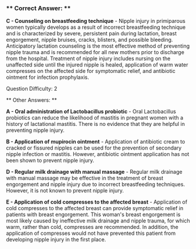 ### ** Correct Answer: **

**C - Counseling on breastfeeding technique** - Nipple injury in primiparous women typically develops as a result of incorrect breastfeeding technique and is characterized by severe, persistent pain during lactation, breast engorgement, nipple bruises, cracks, blisters, and possible bleeding. Anticipatory lactation counseling is the most effective method of preventing nipple trauma and is recommended for all new mothers prior to discharge from the hospital. Treatment of nipple injury includes nursing on the unaffected side until the injured nipple is healed, application of warm water compresses on the affected side for symptomatic relief, and antibiotic ointment for infection prophylaxis.

Question Difficulty: 2

** Other Answers: **

**A - Oral administration of Lactobacillus probiotic** - Oral Lactobacillus probiotics can reduce the likelihood of mastitis in pregnant women with a history of lactational mastitis. There is no evidence that they are helpful in preventing nipple injury.

**B - Application of mupirocin ointment** - Application of antibiotic cream to cracked or fissured nipples can be used for the prevention of secondary nipple infection or mastitis. However, antibiotic ointment application has not been shown to prevent nipple injury.

**D - Regular milk drainage with manual massage** - Regular milk drainage with manual massage may be effective in the treatment of breast engorgement and nipple injury due to incorrect breastfeeding techniques. However, it is not known to prevent nipple injury.

**E - Application of cold compresses to the affected breast** - Application of cold compresses to the affected breast can provide symptomatic relief in patients with breast engorgement. This woman's breast engorgement is most likely caused by ineffective milk drainage and nipple trauma, for which warm, rather than cold, compresses are recommended. In addition, the application of compresses would not have prevented this patient from developing nipple injury in the first place.

